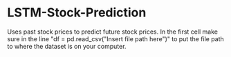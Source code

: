 # LSTM-Stock-Prediction
Uses past stock prices to predict future stock prices.
In the first cell make sure in the line "df = pd.read_csv("Insert file path here")" to put the file path to where the dataset is on 
your computer.
